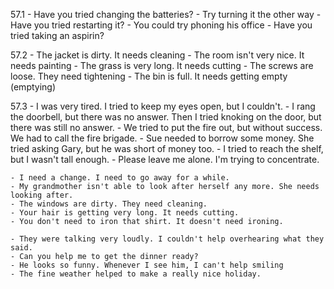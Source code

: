 57.1
    - Have you tried changing the batteries?
    - Try turning it the other way
    - Have you tried restarting it?
    - You could try phoning his office
    - Have you tried taking an aspirin?

57.2
    - The jacket is dirty. It needs cleaning
    - The room isn't very nice. It needs painting
    - The grass is very long. It needs cutting
    - The screws are loose. They need tightening
    - The bin is full. It needs getting empty (emptying)

57.3
    - I was very tired. I tried to keep my eyes open, but I couldn't.
    - I rang the doorbell, but there was no answer. Then I tried knoking on the door, but there was still no answer.
    - We tried to put the fire out, but without success. We had to call the fire brigade.
    - Sue needed to borrow some money. She tried asking Gary, but he was short of money too.
    - I tried to reach the shelf, but I wasn't tall enough.
    - Please leave me alone. I'm trying to concentrate.

    - I need a change. I need to go away for a while.
    - My grandmother isn't able to look after herself any more. She needs looking after.
    - The windows are dirty. They need cleaning.
    - Your hair is getting very long. It needs cutting.
    - You don't need to iron that shirt. It doesn't need ironing.

    - They were talking very loudly. I couldn't help overhearing what they said.
    - Can you help me to get the dinner ready?
    - He looks so funny. Whenever I see him, I can't help smiling
    - The fine weather helped to make a really nice holiday.